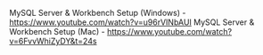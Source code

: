 MySQL Server & Workbench Setup (Windows) - https://www.youtube.com/watch?v=u96rVINbAUI
MySQL Server & Workbench Setup (Mac) - https://www.youtube.com/watch?v=6FvvWhiZyDY&t=24s
